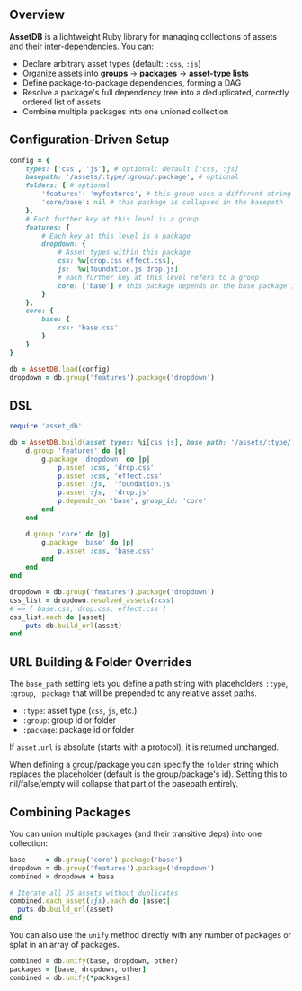 ## Overview

**AssetDB** is a lightweight Ruby library for managing collections of assets and their inter-dependencies. You can:

* Declare arbitrary asset types (default: `:css`, `:js`)
* Organize assets into **groups** → **packages** → **asset-type lists**
* Define package-to-package dependencies, forming a DAG
* Resolve a package's full dependency tree into a deduplicated, correctly ordered list of assets
* Combine multiple packages into one unioned collection

## Configuration-Driven Setup

```ruby
config = {
	types: ['css', 'js'], # optional; default [:css, :js]
	basepath: '/assets/:type/:group/:package', # optional
	folders: { # optional
		'features': 'myfeatures', # this group uses a different string in the basepath
		'core/base': nil # this package is collapsed in the basepath
	},
	# Each further key at this level is a group
	features: {
		# Each key at this level is a package
		dropdown: {
			# Asset types within this package
			css: %w[drop.css effect.css],
			js:  %w[foundation.js drop.js]
			# each further key at this level refers to a group
			core: ['base'] # this package depends on the base package in the core group
		}
	},
	core: {
		base: {
			css: 'base.css'
		}
	}
}

db = AssetDB.load(config)
dropdown = db.group('features').package('dropdown')
```

## DSL

```ruby
require 'asset_db'

db = AssetDB.build(asset_types: %i[css js], base_path: '/assets/:type/:group/:package') do |d|
	d.group 'features' do |g|
		g.package 'dropdown' do |p|
			p.asset :css, 'drop.css'
			p.asset :css, 'effect.css'
			p.asset :js,  'foundation.js'
			p.asset :js,  'drop.js'
			p.depends_on 'base', group_id: 'core'
		end
	end

	d.group 'core' do |g|
		g.package 'base' do |p|
			p.asset :css, 'base.css'
		end
	end
end

dropdown = db.group('features').package('dropdown')
css_list = dropdown.resolved_assets(:css)
# => [ base.css, drop.css, effect.css ]
css_list.each do |asset|
	puts db.build_url(asset)
end
```

## URL Building & Folder Overrides

The `base_path` setting lets you define a path string with placeholders `:type`, `:group`, `:package` that will be prepended to any relative asset paths.

  * `:type`: asset type (`css`, `js`, etc.)
  * `:group`: group id or folder
  * `:package`: package id or folder

If `asset.url` is absolute (starts with a protocol), it is returned unchanged.

When defining a group/package you can specify the `folder` string which replaces the placeholder (default is the group/package's id). Setting this to nil/false/empty will collapse that part of the basepath entirely.

## Combining Packages

You can union multiple packages (and their transitive deps) into one collection:

```ruby
base     = db.group('core').package('base')
dropdown = db.group('features').package('dropdown')
combined = dropdown + base

# Iterate all JS assets without duplicates
combined.each_asset(:js).each do |asset|
  puts db.build_url(asset)
end
```

You can also use the `unify` method directly with any number of packages or splat in an array of packages.

```ruby
combined = db.unify(base, dropdown, other)
packages = [base, dropdown, other]
combined = db.unify(*packages)
```